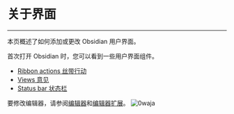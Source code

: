 <!--
 * @Author: Raistlind johnd0712@gmail.com
 * @Date: 2024-01-18 10:18:00
 * @LastEditors: Raistlind
 * @LastEditTime: 2024-01-18 10:18:00
 * @Description:
-->

# 关于界面

---

本页概述了如何添加或更改 Obsidian 用户界面。

首次打开 Obsidian 时，您可以看到一些用户界面组件。

- [Ribbon actions 丝带行动](https://docs.obsidian.md/Plugins/User+interface/Ribbon+actions)
- [Views 意见](https://docs.obsidian.md/Plugins/User+interface/Views)
- [Status bar 状态栏](https://docs.obsidian.md/Plugins/User+interface/Status+bar)

要修改编辑器，请参阅[编辑器](../editor/editor.md)和[编辑器扩展](../editor/editor-extensions.md)。
![0waja](../../../public/images/0waja.png)
